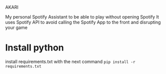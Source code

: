 AKARI
    

My personal Spotify Assistant to be able to play without opening Spotify 
It uses Spotify API to avoid calling the Spotify App to the front and disrupting your game 


# Install python #
install requirements.txt with the next command ```pip install -r requirements.txt```
